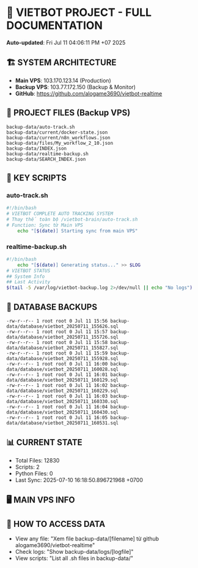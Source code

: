 # 🤖 VIETBOT PROJECT - FULL DOCUMENTATION
**Auto-updated**: Fri Jul 11 04:06:11 PM +07 2025

## 🏗️ SYSTEM ARCHITECTURE
- **Main VPS**: 103.170.123.14 (Production)
- **Backup VPS**: 103.77.172.150 (Backup & Monitor)
- **GitHub**: https://github.com/alogame3690/vietbot-realtime

## 📁 PROJECT FILES (Backup VPS)
```
backup-data/auto-track.sh
backup-data/current/docker-state.json
backup-data/current/n8n_workflows.json
backup-data/files/My_workflow_2_10.json
backup-data/INDEX.json
backup-data/realtime-backup.sh
backup-data/SEARCH_INDEX.json
```

## 🔧 KEY SCRIPTS
### auto-track.sh
```bash
#!/bin/bash
# VIETBOT COMPLETE AUTO TRACKING SYSTEM
# Thay thế toàn bộ /vietbot-brain/auto-track.sh
# Function: Sync từ Main VPS
    echo "[$(date)] Starting sync from main VPS"
```
### realtime-backup.sh
```bash
#!/bin/bash
    echo "[$(date)] Generating status..." >> $LOG
# VIETBOT STATUS
## System Info
## Last Activity
$(tail -5 /var/log/vietbot-backup.log 2>/dev/null || echo "No logs")
```

## 💾 DATABASE BACKUPS
```
-rw-r--r-- 1 root root 0 Jul 11 15:56 backup-data/database/vietbot_20250711_155626.sql
-rw-r--r-- 1 root root 0 Jul 11 15:57 backup-data/database/vietbot_20250711_155726.sql
-rw-r--r-- 1 root root 0 Jul 11 15:58 backup-data/database/vietbot_20250711_155827.sql
-rw-r--r-- 1 root root 0 Jul 11 15:59 backup-data/database/vietbot_20250711_155928.sql
-rw-r--r-- 1 root root 0 Jul 11 16:00 backup-data/database/vietbot_20250711_160028.sql
-rw-r--r-- 1 root root 0 Jul 11 16:01 backup-data/database/vietbot_20250711_160129.sql
-rw-r--r-- 1 root root 0 Jul 11 16:02 backup-data/database/vietbot_20250711_160229.sql
-rw-r--r-- 1 root root 0 Jul 11 16:03 backup-data/database/vietbot_20250711_160330.sql
-rw-r--r-- 1 root root 0 Jul 11 16:04 backup-data/database/vietbot_20250711_160430.sql
-rw-r--r-- 1 root root 0 Jul 11 16:05 backup-data/database/vietbot_20250711_160531.sql
```

## 📊 CURRENT STATE
- Total Files: 12830
- Scripts: 2
- Python Files: 0
- Last Sync: 2025-07-10 16:18:50.896721968 +0700

## 🖥️ MAIN VPS INFO


## 🚨 HOW TO ACCESS DATA
- View any file: "Xem file backup-data/[filename] từ github alogame3690/vietbot-realtime"
- Check logs: "Show backup-data/logs/[logfile]"
- View scripts: "List all .sh files in backup-data/"
